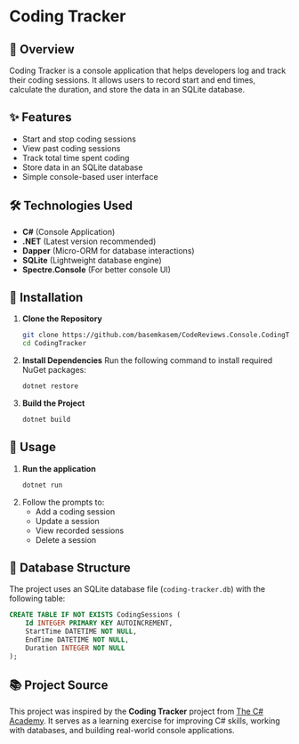 # Coding Tracker

## 📖 Overview

Coding Tracker is a console application that helps developers log and track their coding sessions. It allows users to record start and end times, calculate the duration, and store the data in an SQLite database.

## ✨ Features

- Start and stop coding sessions
- View past coding sessions
- Track total time spent coding
- Store data in an SQLite database
- Simple console-based user interface

## 🛠️ Technologies Used

- **C#** (Console Application)
- **.NET** (Latest version recommended)
- **Dapper** (Micro-ORM for database interactions)
- **SQLite** (Lightweight database engine)
- **Spectre.Console** (For better console UI)

## 🔧 Installation

1. **Clone the Repository**
   ```sh
   git clone https://github.com/basemkasem/CodeReviews.Console.CodingTracker
   cd CodingTracker
   ```

2. **Install Dependencies**
   Run the following command to install required NuGet packages:
   ```sh
   dotnet restore
   ```

3. **Build the Project**
   ```sh
   dotnet build
   ```

## 🚀 Usage

1. **Run the application**
   ```sh
   dotnet run
   ```
2. Follow the prompts to:
   - Add a coding session
   - Update a session
   - View recorded sessions
   - Delete a session

## 📂 Database Structure

The project uses an SQLite database file (`coding-tracker.db`) with the following table:

```sql
CREATE TABLE IF NOT EXISTS CodingSessions (
    Id INTEGER PRIMARY KEY AUTOINCREMENT,
    StartTime DATETIME NOT NULL,
    EndTime DATETIME NOT NULL,
    Duration INTEGER NOT NULL
);
```

## 📚 Project Source

This project was inspired by the **Coding Tracker** project from [The C# Academy](https://www.thecsharpacademy.com/project/13/coding-tracker). It serves as a learning exercise for improving C# skills, working with databases, and building real-world console applications.

